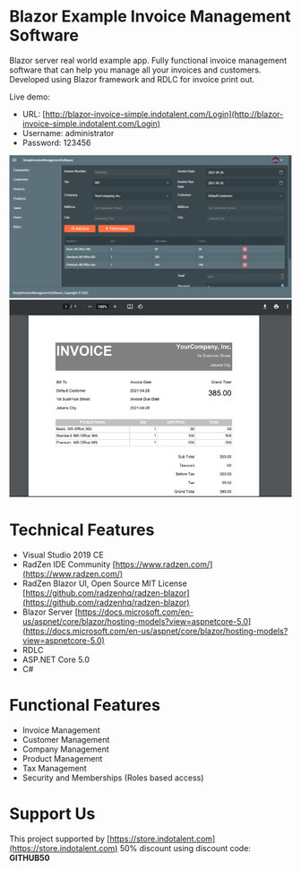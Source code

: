 # Blazor Example Invoice Management Software
Blazor server real world example app. Fully functional invoice management software that can help you manage all your invoices and customers. Developed using Blazor framework and RDLC for invoice print out.

Live demo:
- URL: [http://blazor-invoice-simple.indotalent.com/Login](http://blazor-invoice-simple.indotalent.com/Login)
- Username: administrator
- Password: 123456

![alt capture1](server/wwwroot/images/invoice1.png)
![alt capture2](server/wwwroot/images/invoice2.png)

# Technical Features
- Visual Studio 2019 CE
- RadZen IDE Community [https://www.radzen.com/](https://www.radzen.com/)
- RadZen Blazor UI, Open Source MIT License [https://github.com/radzenhq/radzen-blazor](https://github.com/radzenhq/radzen-blazor)
- Blazor Server [https://docs.microsoft.com/en-us/aspnet/core/blazor/hosting-models?view=aspnetcore-5.0](https://docs.microsoft.com/en-us/aspnet/core/blazor/hosting-models?view=aspnetcore-5.0)
- RDLC 
- ASP.NET Core 5.0
- C#

# Functional Features
- Invoice Management
- Customer Management
- Company Management
- Product Management
- Tax Management
- Security and Memberships (Roles based access)

# Support Us
This project supported by [https://store.indotalent.com](https://store.indotalent.com)
50% discount using discount code: **GITHUB50**
